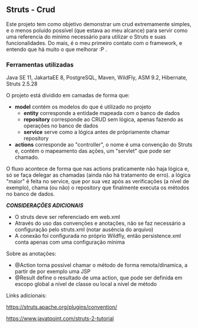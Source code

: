 

## Struts - Crud

Este projeto tem como objetivo demonstrar um crud extremamente simples, e o menos poluído possível (que estava ao meu alcance) para servir como uma referencia do mínimo necessário para utilizar o Struts e suas funcionalidades.
Do mais, é o meu primeiro contato com o framework, e entendo que há muito o que melhorar :P .

###  Ferramentas utilizadas

Java SE 11, JakartaEE 8, PostgreSQL, Maven, WildFly, ASM 9.2, Hibernate, Struts 2.5.28

O projeto está dividido em camadas de forma que:

- **model** contém os modelos do que é utilizado no projeto
    - **entity** corresponde a entidade mapeada com o banco de dados
    - **repository** corresponde ao CRUD sem lógica, apenas fazendo as operações no banco de dados
    - **service** serve como a lógica antes de própriamente chamar repository
- **actions**  corresponde ao "controller", o nome é uma convenção do Struts e, contém o mapeamento das ações, um "servlet" que pode ser chamado.

O fluxo acontece de forma que nas actions praticamente não haja lógica e, só se faça delegar as chamadas (ainda não há tratamento de erro). a lógica "maior" é feita no service, que por sua vez após as verificações (a nível de exemplo), chama (ou não) o repository que finalmente executa os métodos no banco de dados.

***CONSIDERAÇÕES ADICIONAIS***

- O struts deve ser referenciado em web.xml
- Através do uso das convenções e anotações, não se faz necessário a configuração pelo struts.xml (notar ausência do arquivo)
- A conexão foi configurada no próprio Wildfly, então persistence.xml conta apenas com uma configuração mínima 

Sobre as anotações:

- @Action torna possivel chamar o método de forma remota/dinamica, a partir de por exemplo uma JSP
- @Result define o resultado de uma action, que pode ser definida em escopo global a nível de classe ou local a nível de método


Links adicionais:

https://struts.apache.org/plugins/convention/

https://www.javatpoint.com/struts-2-tutorial